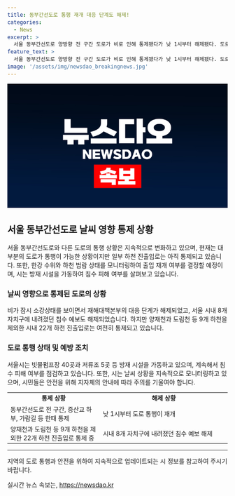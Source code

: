 ```yaml
---
title: 동부간선도로 통행 재개 대응 단계도 해제!
categories:
  - News
excerpt: >
  서울 동부간선도로 양방향 전 구간 도로가 비로 인해 통제됐다가 낮 1시부터 해제됐다. 도로가 재개된 가운데, 비상 대응 단계도 해제돼 보강 단계로 전환됐고, 시내 8개 자치구에 내려진 침수 예보도 해제됐다. 하지만 시내 22개 하천 진출입로는 여전히 통제 중이며, 한강 수위와 하천 범람 상태를 모니터링하여 출입 여부를 결정할 예정이다. 또한, 빗물펌프장과 저류조 등 방재 시설을 가동하여 침수 피해 여부를 살펴보고 있다.
feature_text: >
  서울 동부간선도로 양방향 전 구간 도로가 비로 인해 통제됐다가 낮 1시부터 해제됐다. 도로가 재개된 가운데, 비상 대응 단계도 해제돼 보강 단계로 전환됐고, 시내 8개 자치구에 내려진 침수 예보도 해제됐다. 하지만 시내 22개 하천 진출입로는 여전히 통제 중이며, 한강 수위와 하천 범람 상태를 모니터링하여 출입 여부를 결정할 예정이다. 또한, 빗물펌프장과 저류조 등 방재 시설을 가동하여 침수 피해 여부를 살펴보고 있다.
image: '/assets/img/newsdao_breakingnews.jpg'
---
```


<p><img src="/assets/img/newsdao_breakingnews.jpg" alt="cryptoinkorea 속보" /></p>

<h2 data-ke-size="size26">서울 동부간선도로 날씨 영향 통제 상황</h2>

<p data-ke-size="size16">서울 동부간선도로와 다른 도로의 통행 상황은 지속적으로 변화하고 있으며, 현재는 대부분의 도로가 통행이 가능한 상황이지만 일부 하천 진출입로는 아직 통제되고 있습니다. 또한, 한강 수위와 하천 범람 상태를 모니터링하여 출입 재개 여부를 결정할 예정이며, 시는 방재 시설을 가동하여 침수 피해 여부를 살펴보고 있습니다.</p>

<h3>날씨 영향으로 통제된 도로의 상황</h3>

<p data-ke-size="size16">비가 잠시 소강상태를 보이면서 재해대책본부의 대응 단계가 해제되었고, 서울 시내 8개 자치구에 내려졌던 침수 예보도 해제되었습니다. 하지만 양재천과 도림천 등 9개 하천을 제외한 시내 22개 하천 진출입로는 여전히 통제되고 있습니다.</p>

<h3>도로 통행 상태 및 예방 조치</h3>

<p data-ke-size="size16">서울시는 빗물펌프장 40곳과 저류조 5곳 등 방재 시설을 가동하고 있으며, 계속해서 침수 피해 여부를 점검하고 있습니다. 또한, 시는 날씨 상황을 지속적으로 모니터링하고 있으며, 시민들은 안전을 위해 지자체의 안내에 따라 주의를 기울여야 합니다.</p>

<table>
   <colgroup>
      <col width="42%">
      <col width="58%">
   </colgroup>
   <tr>
      <td style="text-align: center; height: 17px;"><b>통제 상황</b></td>
      <td style="text-align: center; height: 17px;"><b>해제 상황</b></td>
   </tr>
   <tr>
      <td style="text-align: left;">동부간선도로 전 구간, 증산교 하부, 가람길 등 한때 통제</td>
      <td style="text-align: left;">낮 1시부터 도로 통행이 재개</td>
   </tr>
   <tr>
      <td style="text-align: left;">양재천과 도림천 등 9개 하천을 제외한 22개 하천 진출입로 통제 중</td>
      <td style="text-align: left;">시내 8개 자치구에 내려졌던 침수 예보 해제</td>
   </tr>
</table>

<hr>

<p data-ke-size="size16">지역의 도로 통행과 안전을 위하여 지속적으로 업데이트되는 시 정보를 참고하여 주시기 바랍니다.</p>
실시간 뉴스 속보는, <a href="https://newsdao.kr" rel="dofollow">https://newsdao.kr</a>


